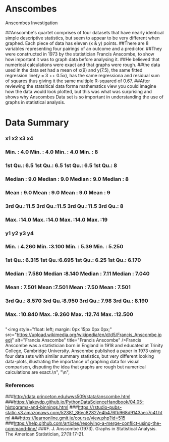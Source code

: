 # Anscombes
Anscombes Investigation

##Anscombe's quartet comprises of four datasets that have nearly identical simple descriptive statistics, but seem to appear to be very different when graphed. Each piece of data has eleven (x & y) points. 
##There are 8 variables representing four pairings of an outcome and a predictor.
##They were constructed in 1973 by the statistician Francis Anscombe, to show how important it was to graph data before analysing it. 
##He believed that numerical calculations were exact and that graphs were rough. 
##the data used in the data set had a mean of x(9) and y(7.5), the same fitted regression line(y = 3 ++ 0.5x), has the same regressiona and residual sum of squares thus giving it the same multiple R-squared of 0.67. 
##After reviewing the statsitical data forma mathematics view you could imagine how the data would look plotted, but this was what was surprising and shows why Anscombes Data set is so important in understanding the use of graphs in statistical analysis.


# Data Summary

###        x1             x2             x3             x4    
###  Min.   : 4.0   Min.   : 4.0   Min.   : 4.0   Min.   : 8  
###  1st Qu.: 6.5   1st Qu.: 6.5   1st Qu.: 6.5   1st Qu.: 8  
###  Median : 9.0   Median : 9.0   Median : 9.0   Median : 8  
###  Mean   : 9.0   Mean   : 9.0   Mean   : 9.0   Mean   : 9  
###  3rd Qu.:11.5   3rd Qu.:11.5   3rd Qu.:11.5   3rd Qu.: 8  
###  Max.   :14.0   Max.   :14.0   Max.   :14.0   Max.   :19  


###        y1               y2              y3              y4        
### Min.   : 4.260   Min.   :3.100   Min.   : 5.39   Min.   : 5.250  
###  1st Qu.: 6.315   1st Qu.:6.695   1st Qu.: 6.25   1st Qu.: 6.170  
###  Median : 7.580   Median :8.140   Median : 7.11   Median : 7.040  
###  Mean   : 7.501   Mean   :7.501   Mean   : 7.50   Mean   : 7.501  
###  3rd Qu.: 8.570   3rd Qu.:8.950   3rd Qu.: 7.98   3rd Qu.: 8.190  
###  Max.   :10.840   Max.   :9.260   Max.   :12.74   Max.   :12.500

## 
"<img style=\"float: left; margin: 0px 15px 0px 0px;\" src=\"https://upload.wikimedia.org/wikipedia/en/d/d5/Francis_Anscombe.jpeg\" alt=\"Francis Anscombe\" title=\"Francis Anscombe\" />Francis Anscombe was a statistician born in England in 1918 and educated at Trinity College, Cambridge University. Anscombe published a paper in 1973 using four data sets with similar summary statistics, but very different looking data-plots, illustrating the importance of graphing data for visual comparison, disputing the idea that graphs are rough but numerical calculations are exact.\n",
    "\n",

### References
###http://data.princeton.edu/wws509/stata/anscombe.html
###https://jakevdp.github.io/PythonDataScienceHandbook/04.05-histograms-and-binnings.html
###https://rstudio-pubs-static.s3.amazonaws.com/52381_36ec82827e4b476fb968d9143aec7c4f.html
###https://learnonline.gmit.ie/course/view.php?id=515
###https://help.github.com/articles/resolving-a-merge-conflict-using-the-command-line/
###F. J. Anscombe (1973). Graphs in Statistical Analysis. The American Statistician, 27(1):17-21.
###
